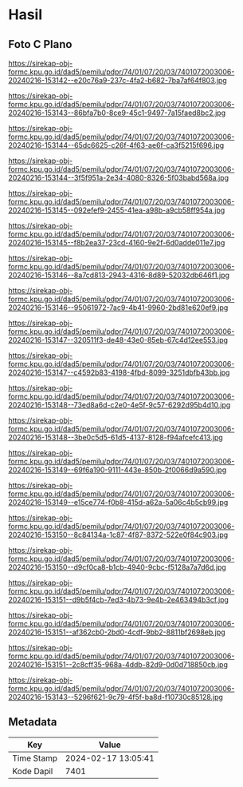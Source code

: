 # Hasil

## Foto C Plano

https://sirekap-obj-formc.kpu.go.id/dad5/pemilu/pdpr/74/01/07/20/03/7401072003006-20240216-153142--e20c76a9-237c-4fa2-b682-7ba7af64f803.jpg

https://sirekap-obj-formc.kpu.go.id/dad5/pemilu/pdpr/74/01/07/20/03/7401072003006-20240216-153143--86bfa7b0-8ce9-45c1-9497-7a15faed8bc2.jpg

https://sirekap-obj-formc.kpu.go.id/dad5/pemilu/pdpr/74/01/07/20/03/7401072003006-20240216-153144--65dc6625-c26f-4f63-ae6f-ca3f5215f696.jpg

https://sirekap-obj-formc.kpu.go.id/dad5/pemilu/pdpr/74/01/07/20/03/7401072003006-20240216-153144--3f5f951a-2e34-4080-8326-5f03babd568a.jpg

https://sirekap-obj-formc.kpu.go.id/dad5/pemilu/pdpr/74/01/07/20/03/7401072003006-20240216-153145--092efef9-2455-41ea-a98b-a9cb58ff954a.jpg

https://sirekap-obj-formc.kpu.go.id/dad5/pemilu/pdpr/74/01/07/20/03/7401072003006-20240216-153145--f8b2ea37-23cd-4160-9e2f-6d0adde011e7.jpg

https://sirekap-obj-formc.kpu.go.id/dad5/pemilu/pdpr/74/01/07/20/03/7401072003006-20240216-153146--8a7cd813-2943-4316-8d89-52032db646f1.jpg

https://sirekap-obj-formc.kpu.go.id/dad5/pemilu/pdpr/74/01/07/20/03/7401072003006-20240216-153146--95061972-7ac9-4b41-9960-2bd81e620ef9.jpg

https://sirekap-obj-formc.kpu.go.id/dad5/pemilu/pdpr/74/01/07/20/03/7401072003006-20240216-153147--320511f3-de48-43e0-85eb-67c4d12ee553.jpg

https://sirekap-obj-formc.kpu.go.id/dad5/pemilu/pdpr/74/01/07/20/03/7401072003006-20240216-153147--c4592b83-4198-4fbd-8099-3251dbfb43bb.jpg

https://sirekap-obj-formc.kpu.go.id/dad5/pemilu/pdpr/74/01/07/20/03/7401072003006-20240216-153148--73ed8a6d-c2e0-4e5f-9c57-6292d95b4d10.jpg

https://sirekap-obj-formc.kpu.go.id/dad5/pemilu/pdpr/74/01/07/20/03/7401072003006-20240216-153148--3be0c5d5-61d5-4137-8128-f94afcefc413.jpg

https://sirekap-obj-formc.kpu.go.id/dad5/pemilu/pdpr/74/01/07/20/03/7401072003006-20240216-153149--69f6a190-9111-443e-850b-2f0066d9a590.jpg

https://sirekap-obj-formc.kpu.go.id/dad5/pemilu/pdpr/74/01/07/20/03/7401072003006-20240216-153149--e15ce774-f0b8-415d-a62a-5a06c4b5cb99.jpg

https://sirekap-obj-formc.kpu.go.id/dad5/pemilu/pdpr/74/01/07/20/03/7401072003006-20240216-153150--8c84134a-1c87-4f87-8372-522e0f84c903.jpg

https://sirekap-obj-formc.kpu.go.id/dad5/pemilu/pdpr/74/01/07/20/03/7401072003006-20240216-153150--d9cf0ca8-b1cb-4940-9cbc-f5128a7a7d6d.jpg

https://sirekap-obj-formc.kpu.go.id/dad5/pemilu/pdpr/74/01/07/20/03/7401072003006-20240216-153151--d9b5f4cb-7ed3-4b73-9e4b-2e463494b3cf.jpg

https://sirekap-obj-formc.kpu.go.id/dad5/pemilu/pdpr/74/01/07/20/03/7401072003006-20240216-153151--af362cb0-2bd0-4cdf-9bb2-8811bf2698eb.jpg

https://sirekap-obj-formc.kpu.go.id/dad5/pemilu/pdpr/74/01/07/20/03/7401072003006-20240216-153151--2c8cff35-968a-4ddb-82d9-0d0d718850cb.jpg

https://sirekap-obj-formc.kpu.go.id/dad5/pemilu/pdpr/74/01/07/20/03/7401072003006-20240216-153143--5296f621-9c79-4f5f-ba8d-f10730c85128.jpg


## Metadata

| Key        | Value               |
| ---------- | ------------------- |
| Time Stamp | 2024-02-17 13:05:41 |
| Kode Dapil | 7401                |



